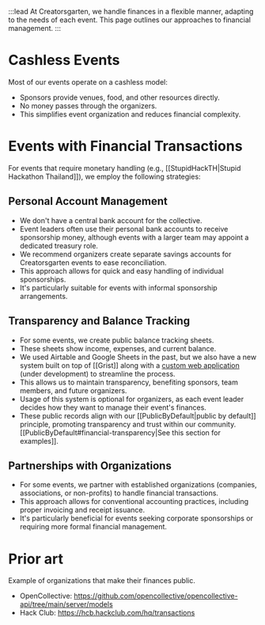 :::lead
At Creatorsgarten, we handle finances in a flexible manner, adapting to the needs of each event. This page outlines our approaches to financial management.
:::

# Cashless Events

Most of our events operate on a cashless model:

- Sponsors provide venues, food, and other resources directly.
- No money passes through the organizers.
- This simplifies event organization and reduces financial complexity.

# Events with Financial Transactions

For events that require monetary handling (e.g., [[StupidHackTH|Stupid Hackathon Thailand]]), we employ the following strategies:

## Personal Account Management

- We don't have a central bank account for the collective.
- Event leaders often use their personal bank accounts to receive sponsorship money, although events with a larger team may appoint a dedicated treasury role.
- We recommend organizers create separate savings accounts for Creatorsgarten events to ease reconciliation.
- This approach allows for quick and easy handling of individual sponsorships.
- It's particularly suitable for events with informal sponsorship arrangements.

## Transparency and Balance Tracking

- For some events, we create public balance tracking sheets.
- These sheets show income, expenses, and current balance.
- We used Airtable and Google Sheets in the past, but we also have a new system built on top of [[Grist]] along with a [custom web application](https://github.com/creatorsgarten/GrtnFi) (under development) to streamline the process.
- This allows us to maintain transparency, benefiting sponsors, team members, and future organizers.
- Usage of this system is optional for organizers, as each event leader decides how they want to manage their event's finances.
- These public records align with our [[PublicByDefault|public by default]] principle, promoting transparency and trust within our community. [[PublicByDefault#financial-transparency|See this section for examples]].

## Partnerships with Organizations

- For some events, we partner with established organizations (companies, associations, or non-profits) to handle financial transactions.
- This approach allows for conventional accounting practices, including proper invoicing and receipt issuance.
- It's particularly beneficial for events seeking corporate sponsorships or requiring more formal financial management.

# Prior art

Example of organizations that make their finances public.

- OpenCollective: <https://github.com/opencollective/opencollective-api/tree/main/server/models>
- Hack Club: <https://hcb.hackclub.com/hq/transactions>
